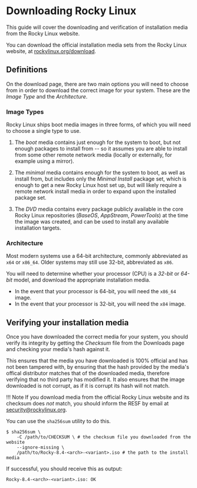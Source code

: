 # Downloading Rocky Linux

This guide will cover the downloading and verification of installation media
from the Rocky Linux website.

You can download the official installation media sets from the Rocky Linux
website, at [rockylinux.org/download](https://rockylinux.org/download).

## Definitions

On the download page, there are two main options you will need to choose from
in order to download the correct image for your system. These are the
_Image Type_ and the _Architecture_.

### Image Types

Rocky Linux ships boot media images in three forms, of which you will need to
choose a single type to use.

1. The _boot_ media contains just enough for the system to boot, but not enough
   packages to install from -- so it assumes you are able to install from some
   other remote network media (locally or externally, for example using a
   mirror).

2. The _minimal_ media contains enough for the system to boot, as well as
   install from, but includes only the _Minimal Install_ package set, which is
   enough to get a new Rocky Linux host set up, but will likely require a
   remote network install media in order to expand upon the installed package
   set.

3. The _DVD_ media contains every package publicly available in the core Rocky
   Linux repositories (_BaseOS_, _AppStream_, _PowerTools_) at the time the
   image was created, and can be used to install any available installation
   targets.


### Architecture

Most modern systems use a 64-bit architecture, commonly abbreviated as `x64` or
`x86_64`. Older systems may still use 32-bit, abbreviated as `x86`.

You will need to determine whether your processor (CPU) is a _32-bit_ or
_64-bit_ model, and download the appropriate installation media.

- In the event that your processor is 64-bit, you will need the `x86_64` image.
- In the event that your processor is 32-bit, you will need the `x84` image.


## Verifying your installation media

Once you have downloaded the correct media for your system, you should verify
its integrity by getting the _Checksum_ file from the Downloads page and
checking your media's hash against it.

This ensures that the media you have downloaded is 100% official and has not
been tampered with, by ensuring that the hash provided by the media's offical
distributor matches that of the downloaded media, therefore verifying that no
third party has modified it. It also ensures that the image downloaded is not
corrupt, as if it is corrupt its hash will not match.

!!! Note
    If you download media from the official Rocky Linux website and its
    checksum does _not_ match, you should inform the RESF by email at
    [security@rockylinux.org](mailto:security@rockylinux.org).

You can use the `sha256sum` utility to do this.

```shell
$ sha256sum \
    -C /path/to/CHECKSUM \ # the checksum file you downloaded from the website
    --ignore-missing \
    /path/to/Rocky-8.4-<arch>-<variant>.iso # the path to the install media
```

If successful, you should receive this as output:

```
Rocky-8.4-<arch>-<variant>.iso: OK
```
